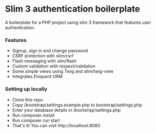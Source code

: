 # Slim 3 authentication boilerplate

A boilerplate for a PHP project using slim 3 framework that features user authentication.

### Features

* Signup, sign in and change password
* CSRF protection with slim/csrf
* Flash messaging with slim/flash
* Custom validation with respect/validation
* Some simple views using Twig and slim/twig-view
* Integrates Eloquent ORM

### Setting up locally

* Clone this repo
* Copy /bootstrap/settings.example.php to bootstrap/settings.php
* Enter your database details in /bootstrap/settings.php
* Run composer install
* Run composer run start
* That's it! You can visit http://localhost:8080

